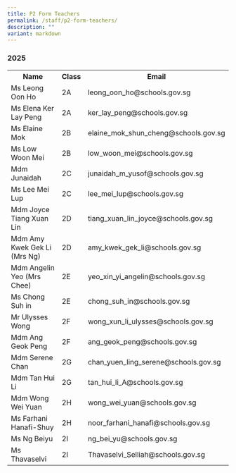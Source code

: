 ```yaml
---
title: P2 Form Teachers
permalink: /staff/p2-form-teachers/
description: ""
variant: markdown
---
```

### **2025**
<table>
    <tbody><tr style="width:100%">
        <th style="width:40%">Name</th>
        <th style="width:10%">Class</th>
        <th style="width:50%">Email</th>
    </tr>
    <tr>
        <td>Ms Leong Oon Ho</td>
        <td>2A</td>
        <td>leong_oon_ho@schools.gov.sg</td>
    </tr>
  <tr>
        <td>Ms Elena Ker Lay Peng</td>
        <td>2A</td>
        <td>ker_lay_peng@schools.gov.sg</td>
    </tr>
<tr>
        <td>Ms Elaine Mok</td>
        <td>2B</td>
        <td>elaine_mok_shun_cheng@schools.gov.sg</td>
    </tr>
<tr>
        <td>Ms Low Woon Mei</td>
        <td>2B</td>
        <td>low_woon_mei@schools.gov.sg</td>
    </tr>
 <tr>
        <td>Mdm Junaidah</td>
        <td>2C</td>
        <td>junaidah_m_yusof@schools.gov.sg</td>
    </tr>
    <tr>
        <td>Ms Lee Mei Lup</td>
        <td>2C</td>
        <td>lee_mei_lup@schools.gov.sg</td>
    </tr>
<tr>
        <td>Mdm Joyce Tiang Xuan Lin</td>
        <td>2D</td>
        <td>tiang_xuan_lin_joyce@schools.gov.sg</td>
    </tr>
    <tr>
        <td>Mdm Amy Kwek Gek Li (Mrs Ng)</td>
        <td>2D</td>
        <td>amy_kwek_gek_li@schools.gov.sg</td>
    </tr>
<tr>
        <td>Mdm Angelin Yeo (Mrs Chee)</td>
        <td>2E</td>
        <td>yeo_xin_yi_angelin@schools.gov.sg</td>
    </tr>
    <tr>
        <td>Ms Chong Suh in</td>
        <td>2E</td>
        <td>chong_suh_in@schools.gov.sg</td>
    </tr>
    <tr>
        <td>Mr Ulysses Wong</td>
        <td>2F</td>
        <td>wong_xun_li_ulysses@schools.gov.sg</td>
    </tr>
    <tr>
        <td>Mdm Ang Geok Peng</td>
        <td>2F</td>
        <td>ang_geok_peng@schools.gov.sg</td>
    </tr>
    <tr>
        <td>Mdm Serene Chan</td>
        <td>2G</td>
        <td>chan_yuen_ling_serene@schools.gov.sg</td>
    </tr>
    <tr>
        <td>Mdm Tan Hui Li</td>
        <td>2G</td>
        <td>tan_hui_li_A@schools.gov.sg</td>
    </tr>
    <tr>
        <td>Mdm Wong Wei Yuan</td>
        <td>2H</td>
        <td>wong_wei_yuan@schools.gov.sg</td>
    </tr>
    <tr>
        <td>Ms Farhani Hanafi-Shuy</td>
        <td>2H</td>
        <td>noor_farhani_hanafi@schools.gov.sg</td>
	</tr>
  <tr>
        <td>Ms Ng Beiyu</td>
        <td>2I</td>
        <td>ng_bei_yu@schools.gov.sg</td>
    </tr>
<tr>
        <td>Ms Thavaselvi</td>
        <td>2I</td>
        <td>Thavaselvi_Selliah@schools.gov.sg</td>
    </tr>
</tbody></table>